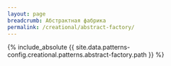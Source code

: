 ```yaml
---
layout: page
breadcrumb: Абстрактная фабрика
permalink: /creational/abstract-factory/
---
```


{% include_absolute {{ site.data.patterns-config.creational.patterns.abstract-factory.path }} %}
